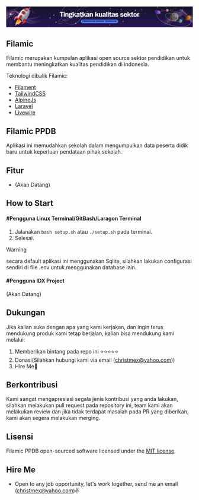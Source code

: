 ![Filamic Banner](/public/img/banner.png)

## Filamic

Filamic merupakan kumpulan aplikasi open source sektor pendidikan untuk membantu meningkatkan kualitas pendidikan di indonesia.

Teknologi dibalik Filamic:
- [Filament](https://github.com/filamentphp)
- [TailwindCSS](https://github.com/tailwindcss)
- [AlpineJs](https://github.com/alpinejs)
- [Laravel](https://github.com/laravel)
- [Livewire](https://github.com/livewire)
## Filamic PPDB

Aplikasi ini memudahkan sekolah dalam mengumpulkan data peserta didik baru untuk keperluan pendataan pihak sekolah.

## Fitur
- (Akan Datang)

## How to Start

#### #Pengguna Linux Terminal/GitBash/Laragon Terminal
1. Jalanakan ``` bash setup.sh ``` atau ``` ./setup.sh ``` pada terminal.
2. Selesai.

> [!WARNING]  
> secara default aplikasi ini menggunakan Sqlite, silahkan lakukan configurasi sendiri di file .env untuk menggunakan database lain.

#### #Pengguna IDX Project
(Akan Datang)

## Dukungan

Jika kalian suka dengan apa yang kami kerjakan, dan ingin terus mendukung produk kami tetap berjalan, kalian bisa mendukung kami melalui:
1. Memberikan bintang pada repo ini ⭐⭐⭐⭐⭐
2. Donasi(Silahkan hubungi kami via email (christmex@yahoo.com))
3. Hire Me💸

## Berkontribusi
Kami sangat mengapresiasi segala jenis kontribusi yang anda lakukan, silahkan melakukan pull request pada repository ini, team kami akan melakukan review dan jika tidak terdapat masalah pada PR yang diberikan, kami akan segera melakukan merging.

## Lisensi
Filamic PPDB open-sourced software licensed under the [MIT license](https://opensource.org/licenses/MIT).

## Hire Me
- Open to any job opportunity, let's work together, send me an email (christmex@yahoo.com)✌️

